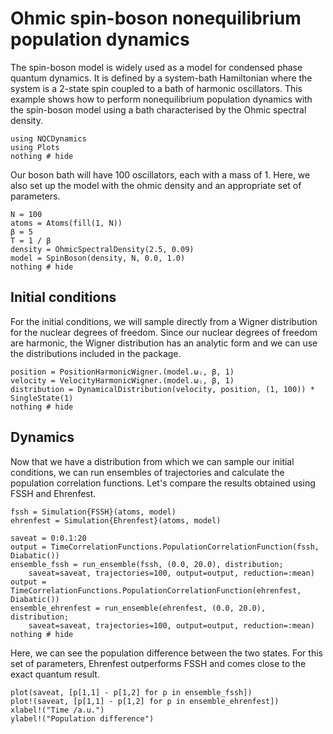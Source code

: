 # Ohmic spin-boson nonequilibrium population dynamics

The spin-boson model is widely used as a model for condensed phase quantum dynamics.
It is defined by a system-bath Hamiltonian where the system is a 2-state spin
coupled to a bath of harmonic oscillators.
This example shows how to perform nonequilibrium population dynamics with the spin-boson
model using a bath characterised by the Ohmic spectral density.

```@example spinboson
using NQCDynamics
using Plots
nothing # hide
```

Our boson bath will have 100 oscillators, each with a mass of 1.
Here, we also set up the model with the ohmic density and an appropriate set of parameters.
```@example spinboson
N = 100
atoms = Atoms(fill(1, N))
β = 5
T = 1 / β
density = OhmicSpectralDensity(2.5, 0.09)
model = SpinBoson(density, N, 0.0, 1.0)
nothing # hide
```

## Initial conditions

For the initial conditions, we will sample directly from a Wigner distribution for
the nuclear degrees of freedom.
Since our nuclear degrees of freedom are harmonic, the Wigner distribution has an
analytic form and we can use the distributions included in the package.

```@example spinboson
position = PositionHarmonicWigner.(model.ωⱼ, β, 1)
velocity = VelocityHarmonicWigner.(model.ωⱼ, β, 1)
distribution = DynamicalDistribution(velocity, position, (1, 100)) * SingleState(1)
nothing # hide
```

## Dynamics

Now that we have a distribution from which we can sample our initial conditions,
we can run ensembles of trajectories and calculate the population correlation functions.
Let's compare the results obtained using FSSH and Ehrenfest.
```@example spinboson
fssh = Simulation{FSSH}(atoms, model)
ehrenfest = Simulation{Ehrenfest}(atoms, model)

saveat = 0:0.1:20
output = TimeCorrelationFunctions.PopulationCorrelationFunction(fssh, Diabatic())
ensemble_fssh = run_ensemble(fssh, (0.0, 20.0), distribution;
    saveat=saveat, trajectories=100, output=output, reduction=:mean)
output = TimeCorrelationFunctions.PopulationCorrelationFunction(ehrenfest, Diabatic())
ensemble_ehrenfest = run_ensemble(ehrenfest, (0.0, 20.0), distribution;
    saveat=saveat, trajectories=100, output=output, reduction=:mean)
nothing # hide
```

Here, we can see the population difference between the two states.
For this set of parameters, Ehrenfest outperforms FSSH and comes close to the exact quantum
result.
```@example spinboson
plot(saveat, [p[1,1] - p[1,2] for p in ensemble_fssh])
plot!(saveat, [p[1,1] - p[1,2] for p in ensemble_ehrenfest])
xlabel!("Time /a.u.")
ylabel!("Population difference")
```
